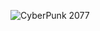 ![CyberPunk 2077](https://www.google.com/url?sa=i&url=https%3A%2F%2Fforums.dvclan.org%2Fgallery%2Fimage%2F17-676037jpg%2F&psig=AOvVaw2OkZU0mIH38PAsaA6NLqeP&ust=1610996125245000&source=images&cd=vfe&ved=0CAIQjRxqFwoTCIC1s7DSo-4CFQAAAAAdAAAAABAD)
